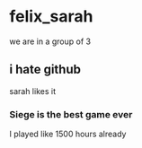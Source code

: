 # felix_sarah
we are in a group of 3


## i hate github
sarah likes it

### Siege is the best game ever
I played like 1500 hours already
